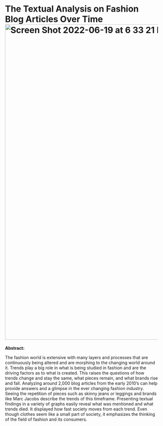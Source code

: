 # The Textual Analysis on Fashion Blog Articles Over Time <img width="1040" alt="Screen Shot 2022-06-19 at 6 33 21 PM" src="https://user-images.githubusercontent.com/106109832/174510328-37aade35-50dc-4b42-a727-0db84aa5d00d.png">


**Abstract:**

The fashion world is extensive with many layers and processes that are continuously being altered and are morphing to the changing world around it. Trends play a big role in what is being studied in fashion and are the driving factors as to what is created. This raises the questions of how trends change and stay the same, what pieces remain, and what brands rise and fall. Analyzing around 2,000 blog articles from the early 2010’s can help provide answers and a glimpse in the ever changing fashion industry. Seeing the repetition of pieces such as skinny jeans or leggings and brands like Marc Jacobs describe the trends of this timeframe. Presenting textual findings in a variety of graphs easily reveal what was mentioned and what trends died. It displayed how fast society moves from each trend. Even though clothes seem like a small part of society, it emphasizes the thinking of the field of fashion and its consumers.
<!---
skylercisneros/skylercisneros is a ✨ special ✨ repository because its `README.md` (this file) appears on your GitHub profile.
You can click the Preview link to take a look at your changes.
--->
